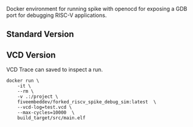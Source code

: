 Docker environment for running spike with openocd for exposing a GDB
port for debugging RISC-V applications.

## Standard Version

## VCD Version

VCD Trace can saved to inspect a run.

~~~
docker run \
    -it \
    --rm \
    -v .:/project \
    fiveembeddev/forked_riscv_spike_debug_sim:latest  \
    --vcd-log=test.vcd \
    --max-cycles=10000  \
    build_target/src/main.elf
~~~
